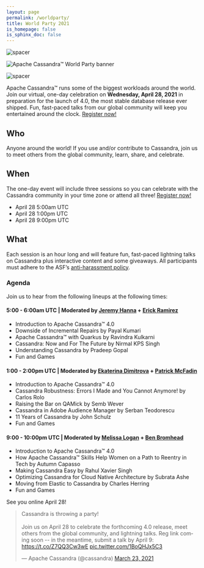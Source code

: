 ```yaml
---
layout: page
permalink: /worldparty/
title: World Party 2021
is_homepage: false
is_sphinx_doc: false
---
```


![spacer](/img/1x1.png)

![Apache Cassandra™ World Party banner](/img/world-party-2021-footer.png)

![spacer](/img/1x1.png)

Apache Cassandra™ runs some of the biggest workloads around the world. Join our virtual, one-day celebration on **Wednesday, April 28, 2021** in preparation for the launch of 4.0, the most stable database release ever shipped. Fun, fast-paced talks from our global community will keep you entertained around the clock. [Register now!](https://hopin.com/events/apache-cassandra-4-0-world-party)

## Who

Anyone around the world! If you use and/or contribute to Cassandra, join us to meet others from the global community, learn, share, and celebrate.

## When

The one-day event will include three sessions so you can celebrate with the Cassandra community in your time zone or attend all three! [Register now!](https://hopin.com/events/apache-cassandra-4-0-world-party)
- April 28 5:00am UTC
- April 28 1:00pm UTC
- April 28 9:00pm UTC

## What

Each session is an hour long and will feature fun, fast-paced lightning talks on Cassandra plus interactive content and some giveaways. All participants must adhere to the ASF’s [anti-harassment policy](https://www.apache.org/foundation/policies/anti-harassment.html).

### Agenda

Join us to hear from the following lineups at the following times:

#### 5:00 - 6:00am UTC | Moderated by [Jeremy Hanna](https://github.com/jeromatron) + [Erick Ramirez](https://twitter.com/ErickRamirezAU)

- Introduction to Apache Cassandra™ 4.0
- Downside of Incremental Repairs by Payal Kumari
- Apache Cassandra™ with Quarkus by Ravindra Kulkarni
- Cassandra: Now and For The Future by Nirmal KPS Singh
- Understanding Cassandra by Pradeep Gopal
- Fun and Games

#### 1:00 - 2:00pm UTC | Moderated by [Ekaterina Dimitrova](https://twitter.com/EkaterinaDimit9) + [Patrick McFadin](https://github.com/pmcfadin)

- Introduction to Apache Cassandra™ 4.0
- Cassandra Robustness: Errors I Made and You Cannot Anymore! by Carlos Rolo
- Raising the Bar on QAMick by Semb Wever
- Cassandra in Adobe Audience Manager by Serban Teodorescu
- 11 Years of Cassandra by John Schulz
- Fun and Games

#### 9:00 - 10:00pm UTC | Moderated by [Melissa Logan](https://twitter.com/Melissa_B2B) + [Ben Bromhead](https://twitter.com/BenBromhead)

- Introduction to Apache Cassandra™ 4.0
- How Apache Cassandra™ Skills Help Women on a Path to Reentry in Tech by Autumn Capasso
- Making Cassandra Easy by Rahul Xavier Singh
- Optimizing Cassandra for Cloud Native Architecture by Subrata Ashe
- Moving from Elastic to Cassandra by Charles Herring
- Fun and Games

See you online April 28!

<blockquote class="twitter-tweet"><p lang="en" dir="ltr">Cassandra is throwing a party!<br><br>Join us on April 28 to celebrate the forthcoming 4.0 release, meet others from the global community, and lightning talks. Reg link coming soon -- in the meantime, submit a talk by April 9: <a href="https://t.co/Z7QQ3Cw3wE">https://t.co/Z7QQ3Cw3wE</a> <a href="https://t.co/1BoQHJx5C3">pic.twitter.com/1BoQHJx5C3</a></p>&mdash; Apache Cassandra (@cassandra) <a href="https://twitter.com/cassandra/status/1374509865863839744?ref_src=twsrc%5Etfw">March 23, 2021</a></blockquote> <script async src="https://platform.twitter.com/widgets.js" charset="utf-8"></script>
